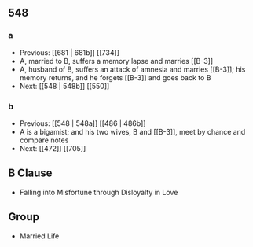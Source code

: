 ## 548
### a
- Previous: [[681 | 681b]] [[734]] 
- A, married to B, suffers a memory lapse and marries [[B-3]]
- A, husband of B, suffers an attack of amnesia and marries [[B-3]]; his memory returns, and he forgets [[B-3]] and goes back to B
- Next: [[548 | 548b]] [[550]] 

### b
- Previous: [[548 | 548a]] [[486 | 486b]] 
- A is a bigamist; and his two wives, B and [[B-3]], meet by chance and compare notes
- Next: [[472]] [[705]] 

## B Clause
- Falling into Misfortune through Disloyalty in Love

## Group
- Married Life

